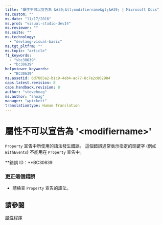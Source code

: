 ```yaml
---
title: "屬性不可以宣告為 &#39;&lt;modifiername&gt;&#39; | Microsoft Docs"
ms.custom: ""
ms.date: "11/17/2016"
ms.prod: "visual-studio-dev14"
ms.reviewer: ""
ms.suite: ""
ms.technology: 
  - "devlang-visual-basic"
ms.tgt_pltfrm: ""
ms.topic: "article"
f1_keywords: 
  - "vbc30639"
  - "bc30639"
helpviewer_keywords: 
  - "BC30639"
ms.assetid: 6d7005a2-b1c9-4eb4-ac77-8c7e2c802984
caps.latest.revision: 8
caps.handback.revision: 8
author: "stevehoag"
ms.author: "shoag"
manager: "wpickett"
translationtype: Human Translation
---
```

# 屬性不可以宣告為 &#39;&lt;modifiername&gt;&#39;
`Property` 宣告中所使用的語法發生錯誤。 這個錯誤通常表示指定的關鍵字 \(例如 `WithEvents`\) 不能用在 `Property` 宣告中。  
  
 **錯誤 ID︰**BC30639  
  
### 更正這個錯誤  
  
-   請檢查 `Property` 宣告的語法。  
  
## 請參閱  
 [屬性程序](../../visual-basic/programming-guide/language-features/procedures/property-procedures.md)